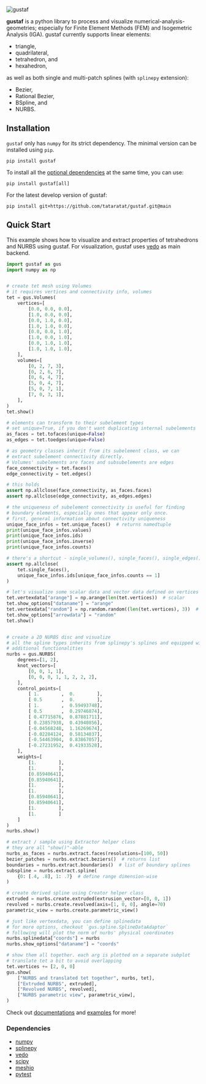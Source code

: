 ![gustaf](https://github.com/tataratat/gustaf/raw/gustaf/docs/source/gustaf-logo.png)

__gustaf__ is a python library to process and visualize numerical-analysis-geometries; especially for Finite Element Methods (FEM) and Isogemetric Analysis (IGA).
gustaf currently supports linear elements:
- triangle,
- quadrilateral,
- tetrahedron, and
- hexahedron,  

as well as both single and multi-patch splines (with `splinepy` extension):
- Bezier,
- Rational Bezier,
- BSpline, and
- NURBS.


## Installation
`gustaf` only has `numpy` for its strict dependency. The minimal version can be installed using `pip`.
```
pip install gustaf
```
To install all the [optional dependencies](#dependencies) at the same time, you can use:
```
pip install gustaf[all]
```
For the latest develop version of gustaf:
```
pip install git+https://github.com/tataratat/gustaf.git@main
```

## Quick Start
This example shows how to visualize and extract properties of tetrahedrons and NURBS using gustaf.
For visualization, gustaf uses [vedo](https://vedo.embl.es) as main backend.
```python
import gustaf as gus
import numpy as np


# create tet mesh using Volumes
# it requires vertices and connectivity info, volumes
tet = gus.Volumes(
    vertices=[
        [0.0, 0.0, 0.0],
        [1.0, 0.0, 0.0],
        [0.0, 1.0, 0.0],
        [1.0, 1.0, 0.0],
        [0.0, 0.0, 1.0],
        [1.0, 0.0, 1.0],
        [0.0, 1.0, 1.0],
        [1.0, 1.0, 1.0],
    ],
    volumes=[
        [0, 2, 7, 3],
        [0, 2, 6, 7],
        [0, 6, 4, 7],
        [5, 0, 4, 7],
        [5, 0, 7, 1],
        [7, 0, 3, 1],
    ],
)
tet.show()

# elements can transform to their subelement types
# set unique=True, if you don't want duplicating internal subelements
as_faces = tet.tofaces(unique=False)
as_edges = tet.toedges(unique=False)

# as geometry classes inherit from its subelement class, we can
# extract subelement connectivity directly.
# Volumes' subelements are faces and subsubelements are edges
face_connectivity = tet.faces()
edge_connectivity = tet.edges()

# this holds
assert np.allclose(face_connectivity, as_faces.faces)
assert np.allclose(edge_connectivity, as_edges.edges)

# the uniqueness of subelement connectivity is useful for finding
# boundary elements, especially ones that appear only once.
# first, general information about connectivity uniqueness
unique_face_infos = tet.unique_faces()  # returns namedtuple
print(unique_face_infos.values)
print(unique_face_infos.ids)
print(unique_face_infos.inverse)
print(unique_face_infos.counts)

# there's a shortcut - single_volumes(), single_faces(), single_edges()
assert np.allclose(
    tet.single_faces(),
    unique_face_infos.ids[unique_face_infos.counts == 1]
)

# let's visualize some scalar data and vector data defined on vertices
tet.vertexdata["arange"] = np.arange(len(tet.vertices))  # scalar
tet.show_options["dataname"] = "arange"
tet.vertexdata["random"] = np.random.random((len(tet.vertices), 3))  # vector
tet.show_options["arrowdata"] = "random"
tet.show()


# create a 2D NURBS disc and visualize
# all the spline types inherits from splinepy's splines and equipped with
# additional functionalities
nurbs = gus.NURBS(
    degrees=[1, 2],
    knot_vectors=[
        [0, 0, 1, 1],
        [0, 0, 0, 1, 1, 2, 2, 2],
    ],
    control_points=[
        [ 1.        ,  0.        ],
        [ 0.5       ,  0.        ],
        [ 1.        ,  0.59493748],
        [ 0.5       ,  0.29746874],
        [ 0.47715876,  0.87881711],
        [ 0.23857938,  0.43940856],
        [-0.04568248,  1.16269674],
        [-0.02284124,  0.58134837],
        [-0.54463904,  0.83867057],
        [-0.27231952,  0.41933528],
    ],
    weights=[
        [1.        ],
        [1.        ],
        [0.85940641],
        [0.85940641],
        [1.        ],
        [1.        ],
        [0.85940641],
        [0.85940641],
        [1.        ],
        [1.        ]
    ]
)
nurbs.show()

# extract / sample using Extractor helper class
# they are all "show()"-able
nurbs_as_faces = nurbs.extract.faces(resolutions=[100, 50])
bezier_patches = nurbs.extract.beziers()  # returns list
boundaries = nurbs.extract.boundaries()  # list of boundary splines
subspline = nurbs.extract.spline(
    {0: [.4, .8], 1: .7}  # define range dimension-wise
)

# create derived spline using Creator helper class
extruded = nurbs.create.extruded(extrusion_vector=[0, 0, 1])
revolved = nurbs.create.revolved(axis=[1, 0, 0], angle=70)
parametric_view = nurbs.create.parametric_view()

# just like vertexdata, you can define splinedata
# for more options, checkout `gus.spline.SplineDataAdaptor`
# following will plot the norm of nurbs' physical coordinates
nurbs.splinedata["coords"] = nurbs
nurbs.show_options["dataname"] = "coords"

# show them all together. each arg is plotted on a separate subplot
# translate tet a bit to avoid overlapping
tet.vertices += [2, 0, 0]
gus.show(
    ["NURBS and translated tet together", nurbs, tet],
    ["Extruded NURBS", extruded],
    ["Revolved NURBS", revolved],
    ["NURBS parametric view", parametric_view],
)
```
Check out [documentations](https://tataratat.github.io/gustaf/) and [examples](https://github.com/tataratat/gustaf/tree/main/examples) for more!


### Dependencies
- [numpy](https://numpy.org)
- [splinepy](https://github.com/tataratat/splinepy)
- [vedo](https://vedo.embl.es)
- [scipy](https://scipy.org)
- [meshio](https://github.com/nschloe/meshio)
- [pytest](https://pytest.org)
